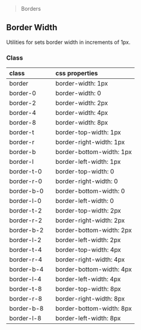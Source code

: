 > Borders

## Border Width

Utilities for sets border width in increments of 1px.

### Class

| class |  | css properties |
|:--|:--|:--|
| border |  | border-width: 1px |
| border-0 |  | border-width: 0 |
| border-2 |  | border-width: 2px |
| border-4 |  | border-width: 4px |
| border-8 |  | border-width: 8px |
| border-t |  | border-top-width: 1px |
| border-r |  | border-right-width: 1px |
| border-b |  | border-bottom-width: 1px |
| border-l |  | border-left-width: 1px |
| border-t-0 |  | border-top-width: 0 |
| border-r-0 |  | border-right-width: 0 |
| border-b-0 |  | border-bottom-width: 0 |
| border-l-0 |  | border-left-width: 0 |
| border-t-2 |  | border-top-width: 2px |
| border-r-2 |  | border-right-width: 2px |
| border-b-2 |  | border-bottom-width: 2px |
| border-l-2 |  | border-left-width: 2px |
| border-t-4 |  | border-top-width: 4px |
| border-r-4 |  | border-right-width: 4px |
| border-b-4 |  | border-bottom-width: 4px |
| border-l-4 |  | border-left-width: 4px |
| border-t-8 |  | border-top-width: 8px |
| border-r-8 |  | border-right-width: 8px |
| border-b-8 |  | border-bottom-width: 8px |
| border-l-8 |  | border-left-width: 8px |

